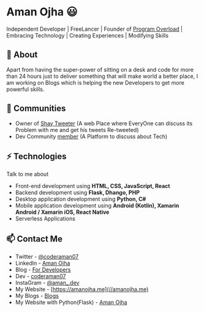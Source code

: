 # Aman Ojha 😃
Independent Developer | FreeLancer | Founder of [Program Overload](https://github.com/Program-Overload) | Embracing Technology | Creating Experiences | Modifying Skills

## 🧐 About
Apart from having the super-power of sitting on a desk and code for more than 24 hours just to deliver something that will make world a better place, I am working on Blogs which is helping the new Developers to get more powerful skills.

## 👯 Communities
- Owner of [Shay Tweeter](https://twitter.com/shaytweeter) (A web Place where EveryOne can discuss its Problem with me and get his tweets Re-tweeted)
- Dev Community [member](//dev.to/coderaman07) (A Platform to discuss about Tech)

## ⚡ Technologies
Talk to me about
- Front-end development using **HTML, CSS, JavaScript, React**
- Backend development using **Flask, Dhango, PHP**
- Desktop application development using **Python, C#**
- Mobile application development using **Android (Kotlin), Xamarin Android / Xamarin iOS, React Native**
- Serverless Applications

## 📫 Contact Me
- Twitter - [@coderaman07](https://twitter.com/coderaman07)
- LinkedIn - [Aman Ojha](https://in.linkedin.com/in/coderaman07)
- Blog - [For Developers](https://amanojha.codes)
- Dev - [coderaman07](https://dev.to/coderaman07)
- InstaGram - [@aman_.dev](//instagram.com/aman_.dev)
- My Website - [https://amanojha.me](//amanojha.me)
- My Blogs - [Blogs](//amanojha.me/blogs)
- My Website with Python(Flask) - [Aman Ojha](//amanojha.pythonanywhere.com)
